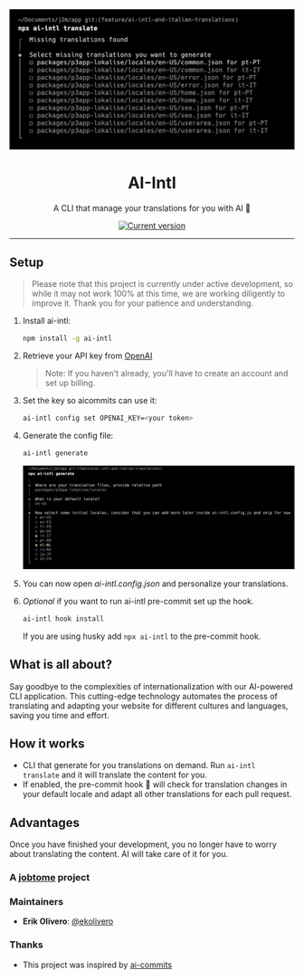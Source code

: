 <div align="center">
  <div>
    <img src=".github/ai-intl-translate.png" alt="AI Commits"/>
    <h1 align="center">AI-Intl</h1>
  </div>
	<p>A CLI that manage your translations for you with AI 🚀</p>
	<a href="https://www.npmjs.com/package/ai-intl"><img src="https://img.shields.io/npm/v/ai-intl" alt="Current version"></a>
</div>

---

## Setup

> Please note that this project is currently under active development, so while it may not work 100% at this time, we are working diligently to improve it. Thank you for your patience and understanding.

1. Install ai-intl:

   ```sh
   npm install -g ai-intl
   ```

2. Retrieve your API key from [OpenAI](https://platform.openai.com/account/api-keys)

   > Note: If you haven't already, you'll have to create an account and set up billing.

3. Set the key so aicommits can use it:

   ```sh
   ai-intl config set OPENAI_KEY=<your token>
   ```

4. Generate the config file:

   ```sh
   ai-intl generate
   ```

   ![ai-intl generate cli](.github/ai-intl-generate.png "ai-intl generate cli")

5. You can now open _ai-intl.config.json_ and personalize your translations.

6. _Optional_ if you want to run ai-intl pre-commit set up the hook.

   ```sh
   ai-intl hook install
   ```

   If you are using husky add <code>npx ai-intl</code> to the pre-commit hook.

## What is all about?

Say goodbye to the complexities of internationalization with our AI-powered CLI application. This cutting-edge technology automates the process of translating and adapting your website for different cultures and languages, saving you time and effort.

## How it works

- CLI that generate for you translations on demand. Run <code>ai-intl translate</code> and it will translate the content for you.
- If enabled, the pre-commit hook 🚀 will check for translation changes in your default locale and adapt all other translations for each pull request.

## Advantages

Once you have finished your development, you no longer have to worry about translating the content. AI will take care of it for you.

### A [jobtome](https://us.p3.jobtome.com/) project

### Maintainers

- **Erik Olivero**: [@ekolivero](https://github.com/erik18xk)

### Thanks

- This project was inspired by [ai-commits](https://github.com/Nutlope/aicommits)
